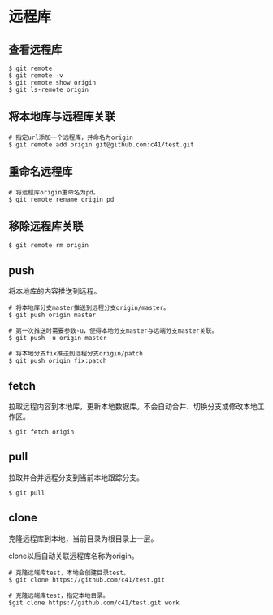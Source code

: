 # 远程库

## 查看远程库

``` SHELL
$ git remote
$ git remote -v
$ git remote show origin
$ git ls-remote origin
```

## 将本地库与远程库关联

``` SHELL
# 指定url添加一个远程库，并命名为origin
$ git remote add origin git@github.com:c41/test.git
```

## 重命名远程库
``` SHELL
# 将远程库origin重命名为pd。
$ git remote rename origin pd
```

## 移除远程库关联

``` SHELL
$ git remote rm origin
```

## push
将本地库的内容推送到远程。

``` SHELL
# 将本地库分支master推送到远程分支origin/master。
$ git push origin master

# 第一次推送时需要参数-u，使得本地分支master与远端分支master关联。
$ git push -u origin master

# 将本地分支fix推送到远程分支origin/patch
$ git push origin fix:patch
```

## fetch
拉取远程内容到本地库，更新本地数据库。不会自动合并、切换分支或修改本地工作区。

``` SHELl
$ git fetch origin
```

## pull
拉取并合并远程分支到当前本地跟踪分支。

``` SHELL
$ git pull
```

## clone
克隆远程库到本地，当前目录为根目录上一层。

clone以后自动关联远程库名称为origin。

``` SHELL
# 克隆远端库test，本地会创建目录test。
$ git clone https://github.com/c41/test.git

# 克隆远端库test，指定本地目录。
$git clone https://github.com/c41/test.git work
```
